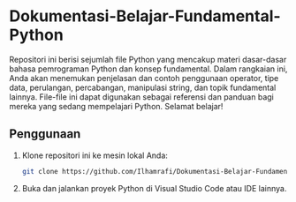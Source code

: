 # Dokumentasi-Belajar-Fundamental-Python

Repositori ini berisi sejumlah file Python yang mencakup materi dasar-dasar bahasa pemrograman Python dan konsep fundamental. Dalam rangkaian ini, Anda akan menemukan penjelasan dan contoh penggunaan operator, tipe data, perulangan, percabangan, manipulasi string, dan topik fundamental lainnya. File-file ini dapat digunakan sebagai referensi dan panduan bagi mereka yang sedang mempelajari Python. Selamat belajar!

## Penggunaan
1. Klone repositori ini ke mesin lokal Anda:
    ```bash
    git clone https://github.com/Ilhamrafi/Dokumentasi-Belajar-Fundamental-Python.git
    ```
2. Buka dan jalankan proyek Python di Visual Studio Code atau IDE lainnya.

